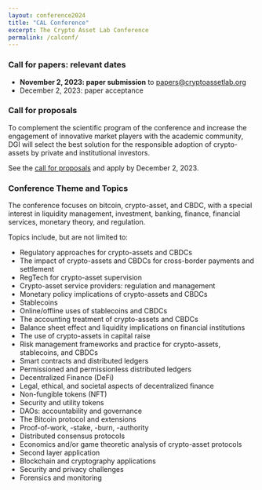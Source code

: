 ```yaml
---
layout: conference2024
title: "CAL Conference"
excerpt: The Crypto Asset Lab Conference
permalink: /calconf/
---
```


<!--
### CAL2024 Agenda is available at the [dedicated page]({{ site.baseurl }}/cal2024/)
-->

### Call for papers: relevant dates

* __November 2, 2023: paper submission__ to [papers@cryptoassetlab.org](mailto:papers@cryptoassetlab.org)
* December 2, 2023: paper acceptance

### Call for proposals

To complement the scientific program of the conference
and increase the engagement of innovative market players with the academic community,
DGI will select the best solution for the responsible adoption of crypto-assets
by private and institutional investors.

See the
[call for proposals](https://docs.google.com/document/d/1DnvQI9fPWi8HjNNNY9UcX7xcMBDQhx-mXiVxgppfbdA)
and apply by December 2, 2023.

### Conference Theme and Topics

The conference focuses on bitcoin, crypto-asset, and CBDC,
with a special interest in
liquidity management, investment, banking, finance, financial services,
monetary theory, and regulation.

Topics include, but are not limited to:

* Regulatory approaches for crypto-assets and CBDCs
* The impact of crypto-assets and CBDCs for cross-border payments and settlement
* RegTech for crypto-asset supervision
* Crypto-asset service providers: regulation and management
* Monetary policy implications of crypto-assets and CBDCs
* Stablecoins
* Online/offline uses of stablecoins and CBDCs
* The accounting treatment of crypto-assets and CBDCs
* Balance sheet effect and liquidity implications on financial institutions
* The use of crypto-assets in capital raise
* Risk management frameworks and practice for crypto-assets, stablecoins, and CBDCs
* Smart contracts and distributed ledgers
* Permissioned and permissionless distributed ledgers
* Decentralized Finance (DeFi)
* Legal, ethical, and societal aspects of decentralized finance
* Non-fungible tokens (NFT)
* Security and utility tokens
* DAOs: accountability and governance
* The Bitcoin protocol and extensions
* Proof-of-work, -stake, -burn, -authority
* Distributed consensus protocols
* Economics and/or game theoretic analysis of crypto-asset protocols
* Second layer application
* Blockchain and cryptography applications
* Security and privacy challenges
* Forensics and monitoring
